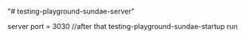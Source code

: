 "# testing-playground-sundae-server" 

server port = 3030
//after that testing-playground-sundae-startup run  